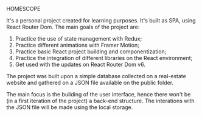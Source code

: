 HOMESCOPE

It's a personal project created for learning purposes. It's built as SPA, using React Router Dom. The main goals of the project are:

1. Practice the use of state management with Redux;
2. Practice different animations with Framer Motion;
3. Practice basic React project building and componentization;
4. Practice the integration of different libraries on the React environment;
5. Get used with the updates on React Router Dom v6.

The project was built upon a simple database collected on a real-estate website and gathered on a JSON file available on the public folder.

The main focus is the building of the user interface, hence there won't be (in a first iteration of the project) a back-end structure. The interations with the JSON file will be made using the local storage.
